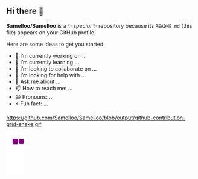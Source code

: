 ## Hi there 👋


**Samelloo/Samelloo** is a ✨ _special_ ✨ repository because its `README.md` (this file) appears on your GitHub profile.

Here are some ideas to get you started:

- 🔭 I’m currently working on ...
- 🌱 I’m currently learning ...
- 👯 I’m looking to collaborate on ...
- 🤔 I’m looking for help with ...
- 💬 Ask me about ...
- 📫 How to reach me: ...
- 😄 Pronouns: ...
- ⚡ Fun fact: ...


https://github.com/Samelloo/Samelloo/blob/output/github-contribution-grid-snake.gif

![snake gif](https://github.com/Samelloo/Samelloo/blob/output/github-contribution-grid-snake.gif)

